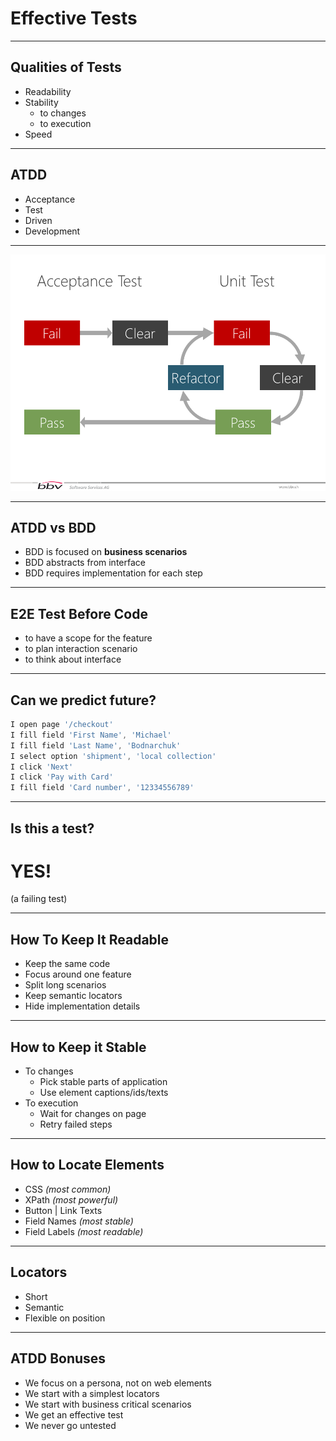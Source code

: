 # Effective Tests

---

## Qualities of Tests

* Readability <!-- .element: class="fragment" data-fragment-index="1" -->
* Stability <!-- .element: class="fragment" data-fragment-index="2" -->
  * to changes <!-- .element: class="fragment" data-fragment-index="3" -->
  * to execution <!-- .element: class="fragment" data-fragment-index="4" -->
* Speed <!-- .element: class="fragment" data-fragment-index="5" -->

---

## ATDD

* Acceptance
* Test 
* Driven
* Development

---

![](img/atdd.png)

---

## ATDD vs BDD

* BDD is focused on **business scenarios** <!-- .element: class="fragment" data-fragment-index="1" -->
* BDD abstracts from interface <!-- .element: class="fragment" data-fragment-index="2" -->
* BDD requires implementation for each step <!-- .element: class="fragment" data-fragment-index="3" -->


---

## E2E Test Before Code

* to have a scope for the feature <!-- .element: class="fragment" data-fragment-index="1" -->
* to plan interaction scenario <!-- .element: class="fragment" data-fragment-index="2" -->
* to think about interface <!-- .element: class="fragment" data-fragment-index="3" -->

---

## Can we predict future?

```js
I open page '/checkout'
I fill field 'First Name', 'Michael'
I fill field 'Last Name', 'Bodnarchuk'
I select option 'shipment', 'local collection'
I click 'Next'
I click 'Pay with Card'
I fill field 'Card number', '12334556789'
```

---

## Is this a test?

# YES!

(a failing test)

---

## How To Keep It Readable

* Keep the same code <!-- .element: class="fragment" data-fragment-index="1" -->
* Focus around one feature <!-- .element: class="fragment" data-fragment-index="2" -->
* Split long scenarios <!-- .element: class="fragment" data-fragment-index="3" -->
* Keep semantic locators <!-- .element: class="fragment" data-fragment-index="4" -->
* Hide implementation details <!-- .element: class="fragment" data-fragment-index="5" -->

---

## How to Keep it Stable

* To changes
  * Pick stable parts of application <!-- .element: class="fragment" data-fragment-index="1" -->
  * Use element captions/ids/texts <!-- .element: class="fragment" data-fragment-index="2" -->
* To execution
  * Wait for changes on page <!-- .element: class="fragment" data-fragment-index="3" -->
  * Retry failed steps <!-- .element: class="fragment" data-fragment-index="4" -->

---

## How to Locate Elements

* CSS *(most common)*
* XPath *(most powerful)*
* Button | Link Texts
* Field Names *(most stable)*
* Field Labels *(most readable)*

---

## Locators

* Short
* Semantic
* Flexible on position

---

## ATDD Bonuses

* We focus on a persona, not on web elements <!-- .element: class="fragment" data-fragment-index="1" -->
* We start with a simplest locators <!-- .element: class="fragment" data-fragment-index="2" -->
* We start with business critical scenarios <!-- .element: class="fragment" data-fragment-index="3" -->
* We get an effective test <!-- .element: class="fragment" data-fragment-index="4" -->
* We never go untested <!-- .element: class="fragment" data-fragment-index="5" -->
